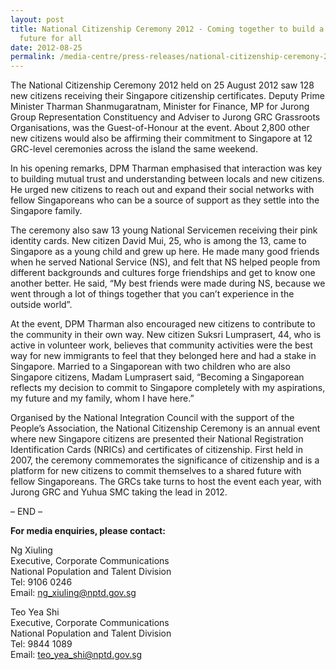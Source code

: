 ```yaml
---
layout: post
title: National Citizenship Ceremony 2012 - Coming together to build a brighter
  future for all
date: 2012-08-25
permalink: /media-centre/press-releases/national-citizenship-ceremony-2012-coming-together-to-build-a-brighter-future-for-all/
---
```

The National Citizenship Ceremony 2012 held on 25 August 2012 saw 128 new citizens receiving their Singapore citizenship certificates. Deputy Prime Minister Tharman Shanmugaratnam, Minister for Finance, MP for Jurong Group Representation Constituency and Adviser to Jurong GRC Grassroots Organisations, was the Guest-of-Honour at the event. About 2,800 other new citizens would also be affirming their commitment to Singapore at 12 GRC-level ceremonies across the island the same weekend.

In his opening remarks, DPM Tharman emphasised that interaction was key to building mutual trust and understanding between locals and new citizens. He urged new citizens to reach out and expand their social networks with fellow Singaporeans who can be a source of support as they settle into the Singapore family.

The ceremony also saw 13 young National Servicemen receiving their pink identity cards. New citizen David Mui, 25, who is among the 13, came to Singapore as a young child and grew up here. He made many good friends when he served National Service (NS), and felt that NS helped people from different backgrounds and cultures forge friendships and get to know one another better. He said, “My best friends were made during NS, because we went through a lot of things together that you can’t experience in the outside world”.

At the event, DPM Tharman also encouraged new citizens to contribute to the community in their own way. New citizen Suksri Lumprasert, 44, who is active in volunteer work, believes that community activities were the best way for new immigrants to feel that they belonged here and had a stake in Singapore. Married to a Singaporean with two children who are also Singapore citizens, Madam Lumprasert said, “Becoming a Singaporean reflects my decision to commit to Singapore completely with my aspirations, my future and my family, whom I have here.”

Organised by the National Integration Council with the support of the People’s Association, the National Citizenship Ceremony is an annual event where new Singapore citizens are presented their National Registration Identification Cards (NRICs) and certificates of citizenship. First held in 2007, the ceremony commemorates the significance of citizenship and is a platform for new citizens to commit themselves to a shared future with fellow Singaporeans. The GRCs take turns to host the event each year, with Jurong GRC and Yuhua SMC taking the lead in 2012.

– END –

**For media enquiries, please contact:**

Ng Xiuling  
Executive, Corporate Communications  
National Population and Talent Division  
Tel: 9106 0246   
Email: [ng_xiuling@nptd.gov.sg](mailto:ng_xiuling@nptd.gov.sg)

Teo Yea Shi    
Executive, Corporate Communications   
National Population and Talent Division   
Tel: 9844 1089  
Email: [teo_yea_shi@nptd.gov.sg](mailto:teo_yea_shi@nptd.gov.sg)